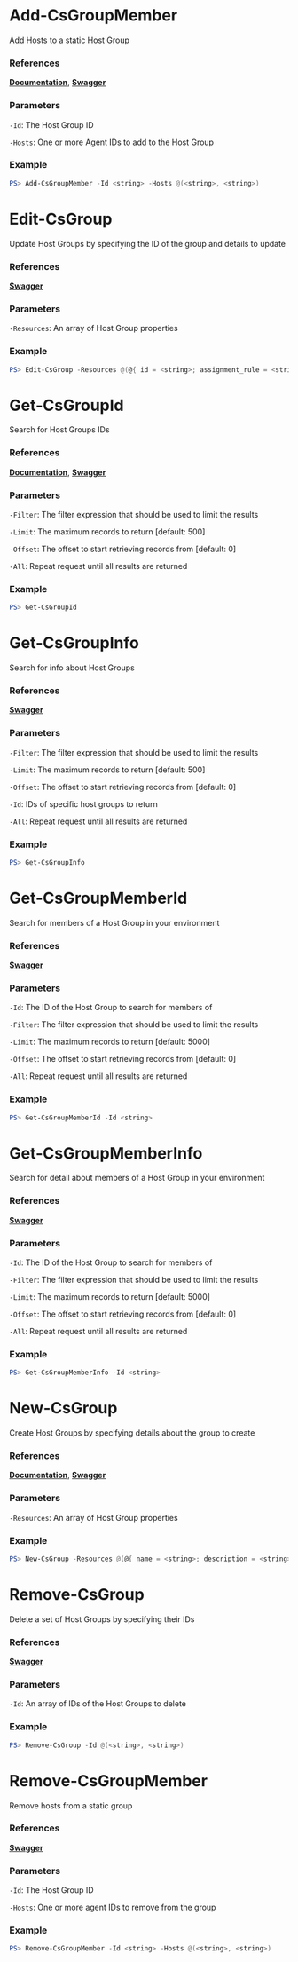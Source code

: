 # Add-CsGroupMember
Add Hosts to a static Host Group

### References
**[Documentation](https://falcon.crowdstrike.com/support/documentation/84/host-and-host-group-management-apis#assign-hosts-to-a-static-group)**, **[Swagger](https://assets.falcon.crowdstrike.com/support/api/swagger.html#/host-group/performGroupAction)**

### Parameters

`-Id`: The Host Group ID

`-Hosts`: One or more Agent IDs to add to the Host Group

### Example
```powershell
PS> Add-CsGroupMember -Id <string> -Hosts @(<string>, <string>)
```

# Edit-CsGroup
Update Host Groups by specifying the ID of the group and details to update

### References
**[Swagger](https://assets.falcon.crowdstrike.com/support/api/swagger.html#/host-group/updateHostGroups)**

### Parameters

`-Resources`: An array of Host Group properties

### Example
```powershell
PS> Edit-CsGroup -Resources @(@{ id = <string>; assignment_rule = <string> }),
```

# Get-CsGroupId
Search for Host Groups IDs

### References
**[Documentation](https://falcon.crowdstrike.com/support/documentation/84/host-and-host-group-management-apis#find-existing-host-groups)**, **[Swagger](https://assets.falcon.crowdstrike.com/support/api/swagger.html#/host-group/queryHostGroups)**

### Parameters

`-Filter`: The filter expression that should be used to limit the results

`-Limit`: The maximum records to return [default: 500]

`-Offset`: The offset to start retrieving records from [default: 0]

`-All`: Repeat request until all results are returned

### Example
```powershell
PS> Get-CsGroupId
```

# Get-CsGroupInfo
Search for info about Host Groups

### References
**[Swagger](https://assets.falcon.crowdstrike.com/support/api/swagger.html#/host-group/queryCombinedHostGroups)**

### Parameters

`-Filter`: The filter expression that should be used to limit the results

`-Limit`: The maximum records to return [default: 500]

`-Offset`: The offset to start retrieving records from [default: 0]

`-Id`: IDs of specific host groups to return

`-All`: Repeat request until all results are returned

### Example
```powershell
PS> Get-CsGroupInfo
```

# Get-CsGroupMemberId
Search for members of a Host Group in your environment

### References
**[Swagger](https://assets.falcon.crowdstrike.com/support/api/swagger.html#/host-group/queryGroupMembers)**

### Parameters

`-Id`: The ID of the Host Group to search for members of

`-Filter`: The filter expression that should be used to limit the results

`-Limit`: The maximum records to return [default: 5000]

`-Offset`: The offset to start retrieving records from [default: 0]

`-All`: Repeat request until all results are returned

### Example
```powershell
PS> Get-CsGroupMemberId -Id <string>
```

# Get-CsGroupMemberInfo
Search for detail about members of a Host Group in your environment

### References
**[Swagger](https://assets.falcon.crowdstrike.com/support/api/swagger.html#/host-group/queryCombinedGroupMembers)**

### Parameters

`-Id`: The ID of the Host Group to search for members of

`-Filter`: The filter expression that should be used to limit the results

`-Limit`: The maximum records to return [default: 5000]

`-Offset`: The offset to start retrieving records from [default: 0]

`-All`: Repeat request until all results are returned

### Example
```powershell
PS> Get-CsGroupMemberInfo -Id <string>
```

# New-CsGroup
Create Host Groups by specifying details about the group to create

### References
**[Documentation](https://falcon.crowdstrike.com/support/documentation/84/host-and-host-group-management-apis#create-host-groups)**, **[Swagger](https://assets.falcon.crowdstrike.com/support/api/swagger.html#/host-group/createHostGroups)**

### Parameters

`-Resources`: An array of Host Group properties

### Example
```powershell
PS> New-CsGroup -Resources @(@{ name = <string>; description = <string> })
```

# Remove-CsGroup
Delete a set of Host Groups by specifying their IDs

### References
**[Swagger](https://assets.falcon.crowdstrike.com/support/api/swagger.html#/host-group/deleteHostGroups)**

### Parameters

`-Id`:  An array of IDs of the Host Groups to delete

### Example
```powershell
PS> Remove-CsGroup -Id @(<string>, <string>)
```

# Remove-CsGroupMember
Remove hosts from a static group

### References
**[Swagger](https://assets.falcon.crowdstrike.com/support/api/swagger.html#/host-group/performGroupAction)**

### Parameters

`-Id`: The Host Group ID

`-Hosts`: One or more agent IDs to remove from the group

### Example
```powershell
PS> Remove-CsGroupMember -Id <string> -Hosts @(<string>, <string>)
```